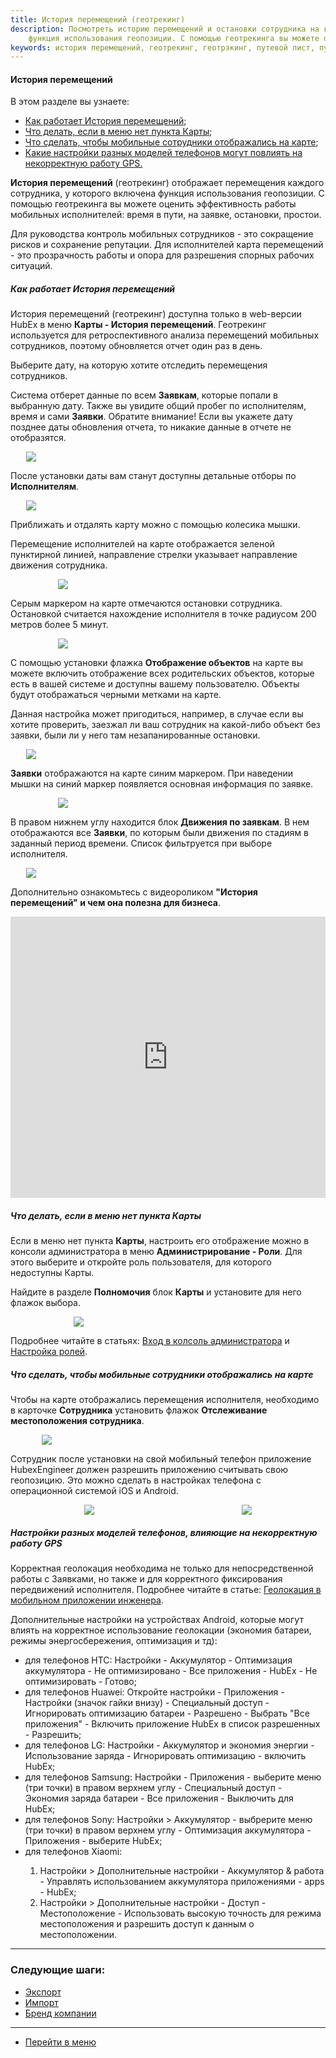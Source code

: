 ```yaml
---
title: История перемещений (геотрекинг)
description: Посмотреть историю перемещений и остановки сотрудника на карте можно в web-приложении в меню Карты - История перемещений. История перемещений (геотрекинг) отображает перемещения каждого сотрудника, у которого включена
    функция использования геопозиции. С помощью геотрекинга вы можете оценить эффективность работы мобильных исполнителей (время в пути, на заявке, остановки, простои).
keywords: история перемещений, геотрекинг, геотрэкинг, путевой лист, путевые листы, карта, перемещения сотрудника, сотрудники на карте, мобильные сотрудники, hubex, хабекс, хубекс, хабикс
---
```


#### История перемещений
В этом разделе вы узнаете:
<html>
<meta charset="utf-8">
<ul>
    <li><a href="#geo">Как работает История перемещений</a>;</li>
   <!-- <li><a href="#waybill">Как просмотреть и выгрузить путевой лист</a>;</li> -->
    <li><a href="#nomap">Что делать, если в меню нет пункта Карты</a>;</li>
    <li><a href="#noengineer">Что сделать, чтобы мобильные сотрудники отображались на карте</a>;</li>
        <li><a href="#settings">Какие настройки разных моделей телефонов могут повлиять на некорректную работу GPS.</a></li>


</ul>
</html>
<body>
<p><strong>История перемещений</strong> (геотрекинг) отображает перемещения каждого сотрудника, у которого включена
    функция использования геопозиции. С помощью геотрекинга вы можете оценить эффективность работы мобильных
    исполнителей: время в пути, на заявке, остановки, простои.</p>
<p>Для руководства контроль мобильных сотрудников - это сокращение рисков и сохранение репутации. Для исполнителей карта
    перемещений - это прозрачность работы и опора для разрешения спорных рабочих ситуаций.</p>

<h5 id="geo">Как работает История перемещений</h5>
<p>История перемещений (геотрекинг) доступна только в web-версии HubEx в меню <Strong>Карты - История перемещений</Strong>. Геотрекинг используется для ретроспективного анализа перемещений мобильных сотрудников, поэтому обновляется
    отчет один раз в день.</p>
    <!-- В меню <Strong>История перемещний</Strong> вы также можете сформировать <Strong>Путевые листы</Strong> для сотрудников.-->

<p>Выберите дату, на которую хотите отследить перемещения сотрудников.</p>
<p>Система отберет данные по всем <Strong>Заявкам</Strong>, которые попали в выбранную дату. Также вы увидите общий пробег по исполнителям, время и сами <Strong>Заявки</Strong>. Обратите внимание! Если вы укажете дату позднее даты обновления
    отчета, то никакие данные в отчете не отобразятся. </p>
<div>
    <img style="margin: 0 auto; display: block; max-width: 90%;"
         src="/attachments/images/FAQ/USER/GeoTracking/Map.jpg"/>
</div>

<p>После установки даты вам станут доступны детальные отборы по <Strong>Исполнителям</Strong>.</p>
<div>
    <img style="margin: 0 auto; display: block; max-width: 90%;"
         src="/attachments/images/FAQ/USER/GeoTracking/Map2.jpg"/>
</div>
<p>Приближать и отдалять карту можно с помощью колесика мышки.</p>

<p>Перемещение исполнителей на карте отображается зеленой пунктирной линией, направление стрелки указывает направление
    движения сотрудника.</p>
<div>
    <img style="margin: 0 auto; display: block; max-width: 70%;"
         src="/attachments/images/FAQ/USER/GeoTracking/Arrow.jpg"/>
</div>

<p>Серым маркером на карте отмечаются остановки сотрудника. Остановкой считается нахождение исполнителя в точке радиусом
    200 метров более 5 минут.</p>
<div>
    <img style="margin: 0 auto; display: block; max-width: 70%;"
         src="/attachments/images/FAQ/USER/GeoTracking/Stop.jpg"/>
</div>

<p>С помощью установки флажка <Strong>Отображение объектов</Strong> на карте вы можете включить отображение всех родительских объектов, которые есть в
    вашей системе и доступны вашему пользователю. Объекты будут отображаться черными метками на карте.</p>
<p>Данная настройка может пригодиться, например, в случае если вы хотите проверить, заезжал ли ваш сотрудник на
    какой-либо объект без заявки, были ли у него там незапанированные остановки.</p>

<div>
    <img style="margin: 0 auto; display: block; max-width: 90%;"
         src="/attachments/images/FAQ/USER/GeoTracking/Map3.jpg"/>
</div>

<p><Strong>Заявки</Strong> отображаются на карте синим маркером. При наведении мышки на синий маркер появляется основная информация по
    заявке.</p>
<div>
    <img style="margin: 0 auto; display: block; max-width: 70%;"
         src="/attachments/images/FAQ/USER/GeoTracking/Ticket.jpg"/>
</div>

<p>В правом нижнем углу находится блок <Strong>Движения по заявкам</Strong>. В нем отображаются все <Strong>Заявки</Strong>, по которым были
    движения по стадиям в заданный период времени. Список фильтруется при выборе исполнителя. </p>
<!--<p>Вы можете выбрать одну <Strong>Заявку</Strong> щелчком мыши, тогда на карте скроются все <Strong>Заявки</Strong> кроме выбранной.</p>-->
<div>
    <img style="margin: 0 auto; display: block; max-width: 90%;"
         src="/attachments/images/FAQ/USER/GeoTracking/Map4.jpg"/>
</div>

<p>Дополнительно ознакомьтесь с видеороликом <strong>"История перемещений" и чем она полезна для бизнеса</strong>.</p>

<iframe src="https://www.youtube.com/embed/gZjA_Vp7gh8" width="100%" height="450px" frameborder="0"
        allowfullscreen="allowfullscreen"></iframe>


<!--
<h5 id="waybill">Как просмотреть и выгрузить путевой лист</h5>
<p>Вы можете получить путевой лист в разрезе <Strong>Сотрудников</Strong> и выгрузить его для работы с другими системами.</p>
<p>Путевые листы могут использоваться в качестве подтверждения целевого использования транспортного средства, топлива и
    т.д.</p>
<p>Получить путевой лист можно по кнопке <Strong>Путевой лист</Strong> в правом нижнем углу. Предварительно вы можете сделать отборы по
    <Strong>Заявкам</Strong>, исполнителям и т.д. В самом путевом листе также предусмотрен отбор по исполнителям. </p>
<div>
    <img style="margin: 0 auto; display: block; max-width: 90%;"
         src="/attachments/images/FAQ/USER/GeoTracking/Waybill.png"/>
</div>

<p>Путевой лист можно выгрузить по кнопке <Strong>Дополнительные параметры (три точки) - Экспортировать данные</Strong>.</p>
<div>
    <img style="margin: 0 auto; display: block; max-width: 90%;"
         src="/attachments/images/FAQ/USER/GeoTracking/Waybill2.jpg"/>
</div>

<p>Выгрузить путевой лист можно либо
    в формате XLSX (таблицы Excel, объем до 150000 строк), либо в формате CSV (объем до 30000
    строк).</p>
<div>
    <img style="margin: 0 auto; display: block; max-width: 70%;"
         src="/attachments/images/FAQ/USER/GeoTracking/Waybill3.jpg"/>
</div>
<p>По нажатию кнопки <Strong>Экспортировать</Strong> автоматически будет создан и скачан файл, например, в Google Chrome скачанные файлы
    отображаются отдельной строкой внизу (все скачанные файлы сохраняются на вашем
    компьютере в папке Загрузки).</p>

<div>
    <img style="margin: 0 auto; display: block; max-width: 90%;"
         src="/attachments/images/FAQ/USER/GeoTracking/Waybill4.jpg"/>
</div>

<p>Готовый файл в формате XLSX (таблицы Excel) выглядит следующим образом. Он может быть использован для загрузки данных
    в другие системы, например 1С.</p>
<div>
    <img style="margin: 0 auto; display: block; max-width: 70%;"
         src="/attachments/images/FAQ/USER/GeoTracking/Waybill5.jpg"/>
</div>

<p>Для путевого листа в меню <Strong>Дополнительные параметры (три точки) - Сортировка</Strong> доступно несколько вариантов сортировки
    данных.</p>
<div>
    <img style="margin: 0 auto; display: block; max-width: 90%;"
         src="/attachments/images/FAQ/USER/GeoTracking/WBSort.jpg"/>
</div>

<p>Обратите внимание! Если вы работаете с большими объемами данных в таблицах, при выборе различных вариантов сортировки
    системе потребуется некоторое время для обновления их а таблице. При обнолвении данных вы увидите символ загрузки в
    левом верхнем углу.</p>
<div>
    <img style="margin: 0 auto; display: block; max-width: 70%;"
         src="/attachments/images/FAQ/USER/GeoTracking/WBLoading.jpg"/>
</div>

-->

<h5 id="nomap">Что делать, если в меню нет пункта Карты</h5>
<p>Если в меню нет пункта <Strong>Карты</Strong>, настроить его отображение можно в
    консоли администратора в меню <Strong>Администрирование - Роли</Strong>. Для этого выберите и откройте роль пользователя, для
    которого недоступны Карты.</p>
<p>Найдите в разделе <Strong>Полномочия</Strong> блок <Strong>Карты</Strong> и установите для него флажок выбора.</p>

<div>
    <img style="margin: 0 auto; display: block; max-width: 60%;"
         src="/attachments/images/FAQ/USER/GeoTracking/Role.jpg"/>
</div>

<p>Подробнее читайте в статьях: <a
        href="https://wiki.hubex.ru/docs/FAQ/RU/admin/HowToEnterTheAdmin.html">Вход в колсоль администратора</a> и
    <a href="https://wiki.hubex.ru/docs/FAQ/RU/admin/Roles.html">Настройка ролей</a>.</p>

<h5 id="noengineer">Что сделать, чтобы мобильные сотрудники отображались на карте</h5>
<p>Чтобы на карте отображались перемещения исполнителя, необходимо в карточке <Strong>Сотрудника</Strong> установить флажок
    <Strong>Отслеживание местоположения сотрудника</Strong>.</p>
<div>
    <img style="margin: 0 auto; display: block; max-width: 80%;"
         src="/attachments/images/FAQ/USER/GeoTracking/Engineer.jpg"/>
</div>
<p>Сотрудник после установки на свой мобильный телефон приложение HubexEngineer должен разрешить приложению считывать
    свою геопозицию. Это можно сделать в настройках телефона c операционной системой iOS и Android.</p>

<div style="display: flex;">
    <img style="margin: 0 auto; display: block; max-width: 30%;"
         src="/attachments/images/FAQ/USER/GeoTracking/Mob1.jpg"/> <img
        style="margin: 0 auto; display: block; max-width: 30%;"
        src="/attachments/images/FAQ/USER/GeoTracking/Mob2.jpg"/>
</div>

<h5 id="settings">Настройки разных моделей телефонов, влияющие на некорректную работу GPS</h5>
<p>Корректная геолокация необходима не только для непосредственной работы с Заявками, но также и для корректного
    фиксирования передвижений исполнителя. Подробнее читайте в статье: <a href="https://wiki.hubex.ru/docs/FAQ/RU/user/GEOinMob.html">Геолокация в мобильном приложении инженера</a>.</p>
<p>Дополнительные настройки на устройствах Android, которые могут влиять на корректное использование геолокации
    (экономия батареи, режимы энергосбережения, оптимизация и тд):</p>
<ul>
    <li>для телефонов HTC: Настройки - Аккумулятор - Оптимизация аккумулятора - Не оптимизировано - Все приложения -
        HubEx - Не оптимизировать - Готово;
    </li>
    <li>для телефонов Huawei: Откройте настройки - Приложения - Настройки (значок гайки внизу) - Специальный доступ - Игнорировать оптимизацию
        батареи - Разрешено - Выбрать "Все приложения" - Включить приложение HubEx в список разрешенных - Разрешить;
    </li>
    <li>для телефонов LG: Настройки - Аккумулятор и экономия энергии - Использование заряда - Игнорировать оптимизацию - включить HubEx;</li>
    <li>для телефонов Samsung: Настройки - Приложения - выберите меню (три точки) в правом верхнем углу - Специальный доступ - Экономия заряда батареи - Все приложения - Выключить для HubEx;</li>
    <li>для телефонов Sony: Настройки > Аккумулятор - выбрерите меню (три точки) в правом верхнем углу - Оптимизация аккумулятора - Приложения - выберите HubEx;</li>
    <li>для телефонов Xiaomi:</li>
    <ol>
        <li>Настройки > Дополнительные настройки - Аккумулятор & работа - Управлять использованием аккумулятора приложениями - apps - HubEx;</li>
        <li>Настройки > Дополнительные настройки - Доступ - Местоположение - Использовать высокую точность для режима местоположения и разрешить доступ к данным о местоположении.</li>
    </ol>

</ul>

</body>


___
### Следующие шаги:
- [Экспорт](./Export.md)
- [Импорт](./Import.md)
- [Бренд компании](./Branding.md)


____
- [Перейти в меню](http://wiki.hubex.ru)